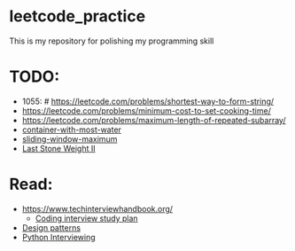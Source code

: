# leetcode_practice

This is my repository for polishing my programming skill


# TODO:
- 1055: # https://leetcode.com/problems/shortest-way-to-form-string/
- https://leetcode.com/problems/minimum-cost-to-set-cooking-time/
- https://leetcode.com/problems/maximum-length-of-repeated-subarray/ 
- [container-with-most-water](https://leetcode.com/problems/container-with-most-water/)
- [sliding-window-maximum](https://leetcode.com/problems/sliding-window-maximum/)
- [Last Stone Weight II](https://leetcode.com/problems/last-stone-weight-ii/)

# Read:
- https://www.techinterviewhandbook.org/
  - [Coding interview study plan](https://www.techinterviewhandbook.org/coding-interview-study-plan/)
- [Design patterns](http://www.mcdonaldland.info/2007/11/28/40/)
- [Python Interviewing](https://python.plainenglish.io/python-for-interviewing-an-overview-of-the-core-data-structures-666abdf8b698)